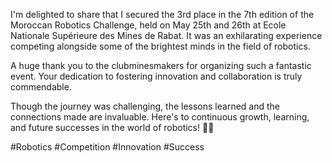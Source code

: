 I'm delighted to share that I secured the 3rd place in the 7th edition of the Moroccan Robotics Challenge, held on May 25th and 26th at Ecole Nationale Supérieure des Mines de Rabat. It was an exhilarating experience competing alongside some of the brightest minds in the field of robotics.

A huge thank you to the clubminesmakers for organizing such a fantastic event. Your dedication to fostering innovation and collaboration is truly commendable.

Though the journey was challenging, the lessons learned and the connections made are invaluable. Here's to continuous growth, learning, and future successes in the world of robotics! 🚀🏅

#Robotics #Competition #Innovation #Success